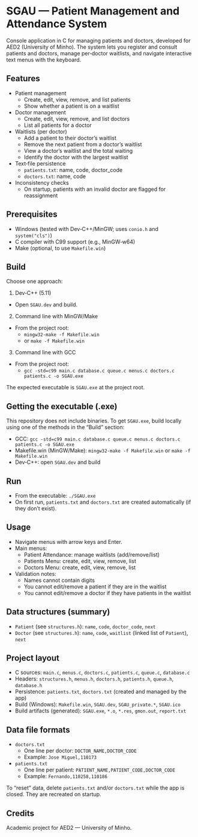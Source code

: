 # SGAU — Patient Management and Attendance System

Console application in C for managing patients and doctors, developed for AED2 (University of Minho). The system lets you register and consult patients and doctors, manage per‑doctor waitlists, and navigate interactive text menus with the keyboard.

## Features

- Patient management
  - Create, edit, view, remove, and list patients
  - Show whether a patient is on a waitlist
- Doctor management
  - Create, edit, view, remove, and list doctors
  - List all patients for a doctor
- Waitlists (per doctor)
  - Add a patient to their doctor’s waitlist
  - Remove the next patient from a doctor’s waitlist
  - View a doctor’s waitlist and the total waiting
  - Identify the doctor with the largest waitlist
- Text‑file persistence
  - `patients.txt`: name, code, doctor_code
  - `doctors.txt`: name, code
- Inconsistency checks
  - On startup, patients with an invalid doctor are flagged for reassignment

## Prerequisites

- Windows (tested with Dev‑C++/MinGW; uses `conio.h` and `system("cls")`)
- C compiler with C99 support (e.g., MinGW‑w64)
- Make (optional, to use `Makefile.win`)

## Build

Choose one approach:

1) Dev‑C++ (5.11)
- Open `SGAU.dev` and build.

2) Command line with MinGW/Make
- From the project root:
  - `mingw32-make -f Makefile.win`
  - or `make -f Makefile.win`

3) Command line with GCC
- From the project root:
  - `gcc -std=c99 main.c database.c queue.c menus.c doctors.c patients.c -o SGAU.exe`

The expected executable is `SGAU.exe` at the project root.

## Getting the executable (.exe)

This repository does not include binaries. To get `SGAU.exe`, build locally using one of the methods in the “Build” section:
- GCC: `gcc -std=c99 main.c database.c queue.c menus.c doctors.c patients.c -o SGAU.exe`
- Makefile.win (MinGW/Make): `mingw32-make -f Makefile.win` or `make -f Makefile.win`
- Dev‑C++: open `SGAU.dev` and build

## Run

- From the executable: `./SGAU.exe`
- On first run, `patients.txt` and `doctors.txt` are created automatically (if they don’t exist).

## Usage

- Navigate menus with arrow keys and Enter.
- Main menus:
  - Patient Attendance: manage waitlists (add/remove/list)
  - Patients Menu: create, edit, view, remove, list
  - Doctors Menu: create, edit, view, remove, list
- Validation notes:
  - Names cannot contain digits
  - You cannot edit/remove a patient if they are in the waitlist
  - You cannot edit/remove a doctor if they have patients in the waitlist

## Data structures (summary)

- `Patient` (see `structures.h`): `name`, `code`, `doctor_code`, `next`
- `Doctor` (see `structures.h`): `name`, `code`, `waitlist` (linked list of `Patient`), `next`

## Project layout

- C sources: `main.c`, `menus.c`, `doctors.c`, `patients.c`, `queue.c`, `database.c`
- Headers: `structures.h`, `menus.h`, `doctors.h`, `patients.h`, `queue.h`, `database.h`
- Persistence: `patients.txt`, `doctors.txt` (created and managed by the app)
- Build (Windows): `Makefile.win`, `SGAU.dev`, `SGAU_private.*`, `SGAU.ico`
- Build artifacts (generated): `SGAU.exe`, `*.o`, `*.res`, `gmon.out`, `report.txt`

## Data file formats

- `doctors.txt`
  - One line per doctor: `DOCTOR_NAME,DOCTOR_CODE`
  - Example: `Jose Miguel,110173`
- `patients.txt`
  - One line per patient: `PATIENT_NAME,PATIENT_CODE,DOCTOR_CODE`
  - Example: `Fernando,110258,110186`

To “reset” data, delete `patients.txt` and/or `doctors.txt` while the app is closed. They are recreated on startup.

## Credits

Academic project for AED2 — University of Minho.
